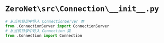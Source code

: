 # `ZeroNet\src\Connection\__init__.py`

```py
# 从当前目录中导入 ConnectionServer 类
from .ConnectionServer import ConnectionServer
# 从当前目录中导入 Connection 类
from .Connection import Connection
```